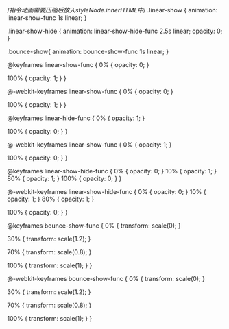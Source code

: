  /*指令动画需要压缩后放入styleNode.innerHTML中*/
.linear-show {
  animation: linear-show-func 1s linear;
}

.linear-show-hide {
  animation: linear-show-hide-func 2.5s linear;
  opacity: 0;
}

.bounce-show{
  animation: bounce-show-func 1s linear;
}

@keyframes linear-show-func {
  0% {
    opacity: 0;
  }

  100% {
    opacity: 1;
  }
}

@-webkit-keyframes linear-show-func {
  0% {
    opacity: 0;
  }

  100% {
    opacity: 1;
  }
}

@keyframes linear-hide-func {
  0% {
    opacity: 1;
  }

  100% {
    opacity: 0;
  }
}

@-webkit-keyframes linear-show-func {
  0% {
    opacity: 1;
  }

  100% {
    opacity: 0;
  }
}

@keyframes linear-show-hide-func {
  0% {
    opacity: 0;
  }
  10% {
    opacity: 1;
  }
  80% {
    opacity: 1;
  }
  100% {
    opacity: 0;
  }
}

@-webkit-keyframes linear-show-hide-func {
  0% {
    opacity: 0;
  }
  10% {
    opacity: 1;
  }
  80% {
    opacity: 1;
  }

  100% {
    opacity: 0;
  }
}

@keyframes bounce-show-func {
  0% {
    transform: scale(0);
  }

  30% {
    transform: scale(1.2);
  }

  70% {
    transform: scale(0.8);
  }

  100% {
    transform: scale(1);
  }
}

@-webkit-keyframes bounce-show-func {
  0% {
    transform: scale(0);
  }

  30% {
    transform: scale(1.2);
  }

  70% {
    transform: scale(0.8);
  }

  100% {
    transform: scale(1);
  }
}

